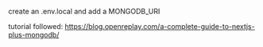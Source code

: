 create an .env.local and add a MONGODB_URI 

tutorial followed: 
https://blog.openreplay.com/a-complete-guide-to-nextjs-plus-mongodb/

